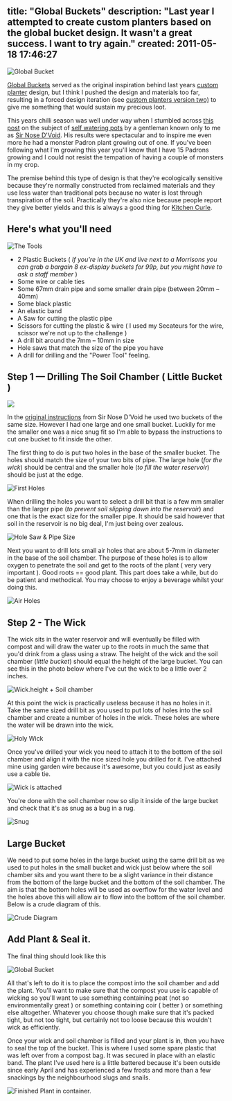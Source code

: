 title: "Global Buckets"
description: "Last year I attempted to create custom planters based on the global bucket design. It wasn't a great success. I want to try again."
created: 2011-05-18 17:46:27
---

![Global Bucket](/media/2011/05/19/blogimage/IMG_1498.850x600.jpg)

[Global Buckets][1] served as the original inspiration behind last years [custom planter][2] design, but I think I pushed the design and materials too far, resulting in a forced design iteration (see [custom planters version two)][3] to give me something that would sustain my precious loot.

This years chilli season was well under way when I stumbled across [this post][5] on the subject of [self watering pots][5]  by a gentleman known only to me as [Sir Nose D'Void][4]. His results were spectacular and to inspire me even more he had a monster Padron plant growing out of one.  If you've been following what I'm growing this year you'll know that I have 15 Padrons growing and I could not resist the tempation of having a couple of monsters in my crop.

The premise behind this type of design is that they're ecologically sensitive because they're normally constructed from reclaimed materials and they use less water than traditional pots because no water is lost through transpiration of the soil.  Practically they're also nice because people report they give better yields and this is always a good thing for [Kitchen Curle][6].

## Here's what you'll need

![The Tools](/media/2011/05/18/blogimage/IMG_1483.850x600.jpg)

*  2 Plastic Buckets ( _If you're in the UK and live next to a Morrisons you can grab a bargain 8 ex-display buckets for 99p, but you might have to ask a staff member_ )
* Some wire or cable ties
* Some 67mm drain pipe and some smaller drain pipe (between 20mm &ndash; 40mm)
* Some black plastic
* An elastic band
* A Saw for cutting the plastic pipe
* Scissors for cutting the plastic & wire ( I used my Secateurs for the wire, scissor we're not up to the challenge )
* A drill bit around the 7mm &ndash; 10mm in size
* Hole saws that match the size of the pipe you have
* A drill for drilling and the "Power Tool" feeling.

## Step 1 &mdash; Drilling The Soil Chamber ( Little Bucket ) 

![](/media/2011/05/18/blogimage/IMG_1484.850x600.jpg)

In the [original instructions][7] from Sir Nose D'Void he used two buckets of the same size. However I had one large and one small bucket. Luckily for me the smaller one was a nice snug fit so I'm able to bypass the instructions to cut one bucket to fit inside the other.

The first thing to do is put two holes in the base of the smaller bucket. The holes should match the size of your two bits of pipe. The large hole (_for the wick_) should be central and the smaller hole (_to fill the water reservoir_) should be just at the edge.

![First Holes](/media/2011/05/19/blogimage/IMG_1489.850x600.jpg)

When drilling the holes you want to select a drill bit that is a few mm smaller than the larger pipe (_to prevent soil slipping down into the reservoir_) and one that is the exact size for the smaller pipe.  It should be said however that soil in the reservoir is no big deal, I'm just being over zealous.

![Hole Saw & Pipe Size](/media/2011/05/19/blogimage/IMG_1488.850x600.jpg)

Next you want to drill lots small air holes that are about 5-7mm in diameter in the base of the soil chamber. The purpose of these holes is to allow oxygen to penetrate the soil and get to the roots of the plant ( very very important ). Good roots == good plant.  This part does take a while, but do be patient and methodical. You may choose to enjoy a beverage whilst your doing this.  

![Air Holes](/media/2011/05/19/blogimage/IMG_1490.850x600.jpg)

## Step 2 - The Wick

The wick sits in the water reservoir and will eventually be filled with compost and will draw the water up to the roots in much the same that you'd drink from a glass using a straw.  The height of the wick and the soil chamber (_little bucket_) should equal the height of the large bucket. You can see this in the photo below where I've cut the wick to be a little over 2 inches.

![Wick.height + Soil chamber](/media/2011/05/19/blogimage/IMG_1491.850x600.jpg)

At this point the wick is practically useless because it has no holes in it. Take the same sized drill bit as you used to put lots of holes into the soil chamber and create a number of holes in the wick. These holes are where the water will be drawn into the wick.

![Holy Wick](/media/2011/05/19/blogimage/IMG_1492.850x600.jpg)

Once you've drilled your wick you need to attach it to the bottom of the soil chamber and align it with the nice sized hole you drilled for it. I've attached mine using garden wire because it's awesome, but you could just as easily use a cable tie.

![Wick is attached](/media/2011/05/19/blogimage/IMG_1494.850x600.jpg)

You're done with the soil chamber now so slip it inside of the large bucket and check that it's as snug as a bug in a rug.

![Snug](/media/2011/05/19/blogimage/IMG_1496.850x600.jpg)

## Large Bucket

We need to put some holes in the large bucket using the same drill bit as we used to put holes in the small bucket and wick just below where the soil chamber sits and you want there to be a slight variance in their distance from the bottom of the large bucket and the bottom of the soil chamber. The aim is that the bottom holes will be used as overflow for the water level and the holes above this will allow air to flow into the bottom of the soil chamber.  Below is a crude diagram of this.

![Crude Diagram](/media/2011/05/19/blogimage/diagram.850x600.jpg)

## Add Plant & Seal it.

The final thing should look like this

![Global Bucket](/media/2011/05/19/blogimage/IMG_1498.850x600.jpg)

All that's left to do it is to place the compost into the soil chamber and add the plant.  You'll want to make sure that the compost you use is capable of wicking so you'll want to use something containing peat (not so environmentally great ) or something containing coir ( better ) or something else altogether. Whatever you choose though make sure that it's packed tight, but not too tight, but certainly not too loose because this wouldn't wick as efficiently.

Once your wick and soil chamber is filled and your plant is in, then you have to seal the top of the bucket. This is where I used some spare plastic that was left over from a compost bag. It was secured in place with an elastic band. The plant I've used here is a little battered because it's been outside since early April and  has experienced a few frosts and more than a few snackings by the neighbourhood slugs and snails.

![Finished Plant in container.](/media/2011/05/19/blogimage/IMG_1506.850x600.jpg)

[1]: http://www.globalbuckets.org/
[2]: http://jamiecurle.com/blog/custom-planters/
[3]: http://jamiecurle.com/blog/planters-v2/
[4]: http://www.chillisgalore.co.uk/phpBB3/memberlist.php?mode=viewprofile&u=3032
[5]: http://www.chillisgalore.co.uk/phpBB3/viewtopic.php?f=2&t=11714
[6]: http://jamiecurle.com/tags/kitchen-curle/
[7]: https://docs.google.com/viewer?a=v&pid=explorer&chrome=true&srcid=0B3x9KwWOvRA7MDk4YWY3OTYtYjkyZC00MjIxLThlZDEtZGMwNjMxOWJhNzBl&hl=en&authkey=CLHe0OgF